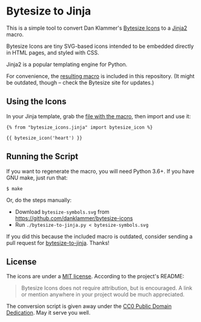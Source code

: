 # Bytesize to Jinja

This is a simple tool to convert Dan Klammer's [Bytesize Icons] to a
[Jinja2] macro.

Bytesize Icons are tiny SVG-based icons intended to be embedded directly in
HTML pages, and styled with CSS.

Jinja2 is a popular templating engine for Python.

For convenience, the [resulting macro] is included in this repository.
(It might be outdated, though – check the Bytesize site for updates.)

[Bytesize Icons]: https://danklammer.com/bytesize-icons/
[Jinja2]: http://jinja.pocoo.org
[resulting macro]: bytesize_icons.jinja


## Using the Icons

In your Jinja template, grab the [file with the macro], then import and use it:

```jinja
{% from "bytesize_icons.jinja" import bytesize_icon %}

{{ bytesize_icon('heart') }}
```

[file with the macro]: bytesize_icons.jinja


## Running the Script

If you want to regenerate the macro, you will need Python 3.6+.
If you have GNU make, just run that:

```console
$ make
```

Or, do the steps manually:

- Download `bytesize-symbols.svg` from https://github.com/danklammer/bytesize-icons
- Run `./bytesize-to-jinja.py < bytesize-symbols.svg`

If you did this because the included macro is outdated, consider sending
a pull request for [bytesize-to-jinja]. Thanks!

[bytesize-to-jinja]: https://github.com/encukou/bytesize-to-jinja


## License

The icons are under a [MIT license].
According to the project's README:

> Bytesize Icons does not require attribution, but is encouraged.
> A link or mention anywhere in your project would be much appreciated.

The conversion script is given away under the [CC0 Public Domain Dedication].
May it serve you well.


[MIT license]: LICENSE.icons
[CC0 Public Domain Dedication]: LICENSE.CC0

